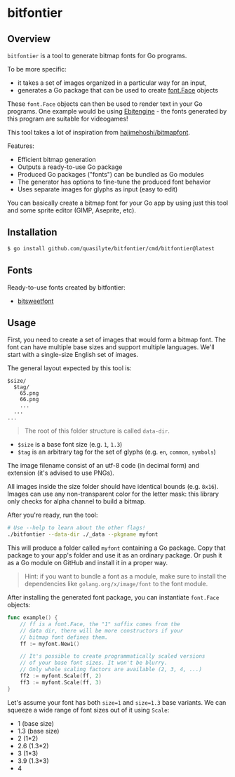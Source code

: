# bitfontier

## Overview

`bitfontier` is a tool to generate bitmap fonts for Go programs.

To be more specific:

* it takes a set of images organized in a particular way for an input,
* generates a Go package that can be used to create [font.Face](https://pkg.go.dev/golang.org/x/image/font#Face) objects

These `font.Face` objects can then be used to render text in your Go programs. One example would be using [Ebitengine](https://pkg.go.dev/golang.org/x/image/font#Face) - the fonts generated by this program are suitable for videogames!

This tool takes a lot of inspiration from [hajimehoshi/bitmapfont](https://github.com/hajimehoshi/bitmapfont).

Features:

* Efficient bitmap generation
* Outputs a ready-to-use Go package
* Produced Go packages ("fonts") can be bundled as Go modules
* The generator has options to fine-tune the produced font behavior
* Uses separate images for glyphs as input (easy to edit)

You can basically create a bitmap font for your Go app by using just this tool and some sprite editor (GIMP, Aseprite, etc).

## Installation

```bash
$ go install github.com/quasilyte/bitfontier/cmd/bitfontier@latest
```

## Fonts

Ready-to-use fonts created by bitfontier:

* [bitsweetfont](https://github.com/quasilyte/bitsweetfont)

## Usage

First, you need to create a set of images that would form a bitmap font. The font can have multiple base sizes and support multiple languages. We'll start with a single-size English set of images.

The general layout expected by this tool is:

```
$size/
  $tag/
    65.png
    66.png
    ...
  ...
...
```

> The root of this folder structure is called `data-dir`.

* `$size` is a base font size (e.g. `1`, `1.3`)
* `$tag` is an arbitrary tag for the set of glyphs (e.g. `en`, `common`, `symbols`)

The image filename consist of an utf-8 code (in decimal form) and extension (it's advised to use PNGs).

All images inside the size folder should have identical bounds (e.g. `8x16`). Images can use any non-transparent color for the letter mask: this library only checks for alpha channel to build a bitmap.

After you're ready, run the tool:

```bash
# Use --help to learn about the other flags!
./bitfontier --data-dir ./_data --pkgname myfont
```

This will produce a folder called `myfont` containing a Go package. Copy that package to your app's folder and use it as an ordinary package. Or push it as a Go module on GitHub and install it in a proper way.

> Hint: if you want to bundle a font as a module, make sure to install the dependencies like `golang.org/x/image/font` to the font module.

After installing the generated font package, you can instantiate `font.Face` objects:

```go
func example() {
    // ff is a font.Face, the "1" suffix comes from the
    // data dir, there will be more constructors if your
    // bitmap font defines them.
    ff := myfont.New1()

    // It's possible to create programmatically scaled versions
    // of your base font sizes. It won't be blurry.
    // Only whole scaling factors are available (2, 3, 4, ...)
    ff2 := myfont.Scale(ff, 2)
    ff3 := myfont.Scale(ff, 3)
}
```

Let's assume your font has both `size=1` and `size=1.3` base variants. We can squeeze a wide range of font sizes out of it using `Scale`:

* 1 (base size)
* 1.3 (base size)
* 2 (1*2)
* 2.6 (1.3*2)
* 3 (1*3)
* 3.9 (1.3*3)
* 4
